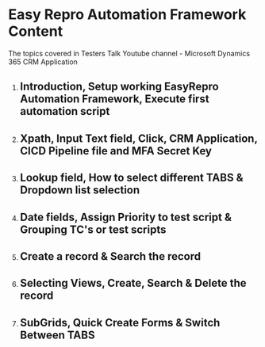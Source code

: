 # Easy Repro Automation Framework Content #
The topics covered in Testers Talk Youtube channel - Microsoft Dynamics 365 CRM Application

1) ## Introduction, Setup working EasyRepro Automation Framework, Execute first automation script
2) ## Xpath, Input Text field, Click, CRM Application, CICD Pipeline file and MFA Secret Key
3) ## Lookup field, How to select different TABS & Dropdown list selection
4) ## Date fields, Assign Priority to test script & Grouping TC's or test scripts
5) ## Create a record & Search the record
6) ## Selecting Views, Create, Search & Delete the record
7) ## SubGrids, Quick Create Forms & Switch Between TABS

